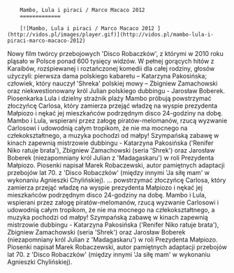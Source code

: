 
        Mambo, Lula i piraci / Marco Macaco 2012 
        =============
        
        [![Mambo, Lula i piraci / Marco Macaco 2012 ](http://vidos.pl/images/player.gif)](http://vidos.pl/mambo-lula-i-piraci-marco-macaco-2012)
        
        
 Nowy film twórcy przebojowych 'Disco Robaczków', z którymi w 2010 roku pląsało w Polsce ponad 600 tysięcy widzów. W pełnej gorących hitów z Karaibów, rozśpiewanej i roztańczonej komedii dla całej rodziny, głosów użyczyli: pierwsza dama polskiego kabaretu – Katarzyna Pakosińska; człowiek, który nauczył 'Shreka' polskiej mowy – Zbigniew Zamachowski oraz niekwestionowany król Julian polskiego dubbingu - Jarosław Boberek. Piosenkarka Lula i dzielny strażnik plaży Mambo próbują powstrzymać złoczyńcę Carlosa, który zamierza przejąć władzę na wyspie prezydenta Małpiozo i nękać jej mieszkańców podrzędnym disco 24-godziny na dobę. Mambo i Lula, wspierani przez załogę piratów-melomanów, rzucą wyzwanie Carlosowi i udowodnią całym tropikom, że nie ma mocnego na człekokształtnego, a muzyka pochodzi od małpy! Szympańską zabawę w kinach zapewnią mistrzowie dubbingu - Katarzyna Pakosińska ('Renifer Niko ratuje brata'), Zbigniew Zamachowski (seria 'Shrek') oraz Jarosław Boberek (niezapomniany król Julian z 'Madagaskaru') w roli Prezydenta Małpiozo. Piosenki napisał Marek Robaczewski, autor pamiętnych adaptacji przebojów lat 70. z 'Disco Robaczków' (między innymi 'Ja siłę mam' w wykonaniu Agnieszki Chylińskiej).  ... powstrzymać złoczyńcę Carlosa, który zamierza przejąć władzę na wyspie prezydenta Małpiozo i nękać jej mieszkańców podrzędnym disco 24-godziny na dobę. Mambo i Lula, wspierani przez załogę piratów-melomanów, rzucą wyzwanie Carlosowi i udowodnią całym tropikom, że nie ma mocnego na człekokształtnego, a muzyka pochodzi od małpy! Szympańską zabawę w kinach zapewnią mistrzowie dubbingu - Katarzyna Pakosińska ('Renifer Niko ratuje brata'), Zbigniew Zamachowski (seria 'Shrek') oraz Jarosław Boberek (niezapomniany król Julian z 'Madagaskaru') w roli Prezydenta Małpiozo. Piosenki napisał Marek Robaczewski, autor pamiętnych adaptacji przebojów lat 70. z 'Disco Robaczków' (między innymi 'Ja siłę mam' w wykonaniu Agnieszki Chylińskiej).
    